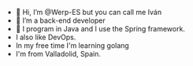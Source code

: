 - 👋 Hi, I’m @Werp-ES but you can call me Iván
- 👀 I’m a back-end developer
- 🌱 I program in Java and I use the Spring framework.
- I also like DevOps. 
- In my free time I'm learning golang
- I'm from Valladolid, Spain.

<!---
Werp-ES/Werp-ES is a ✨ special ✨ repository because its `README.md` (this file) appears on your GitHub profile.
You can click the Preview link to take a look at your changes.
--->
